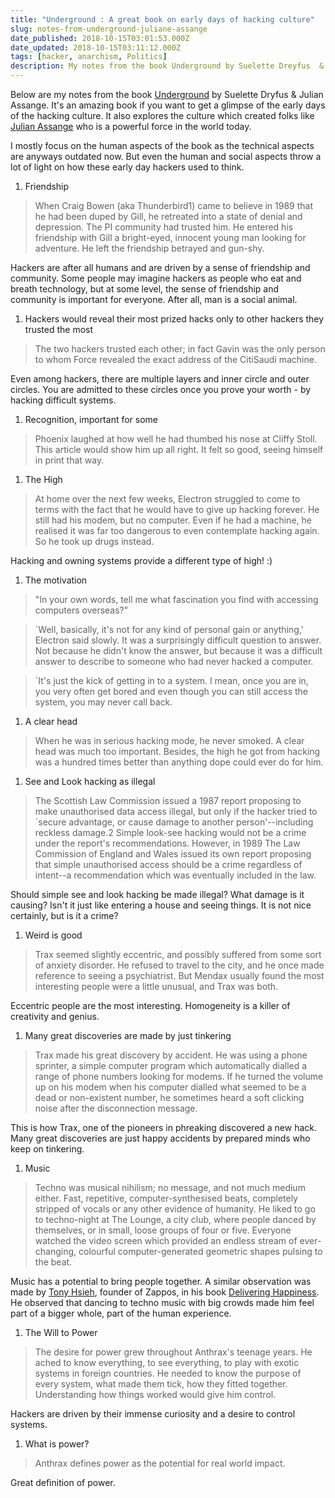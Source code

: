 ```yaml
---
title: "Underground : A great book on early days of hacking culture"
slug: notes-from-underground-juliane-assange
date_published: 2018-10-15T03:01:53.000Z
date_updated: 2018-10-15T03:11:12.000Z
tags: [hacker, anarchism, Politics]
description: My notes from the book Underground by Suelette Dreyfus  & Julian Assange. It's an amazing book if you want to get a glimpse of the early days of the hacking culture. The culture which created folks like Julian Assange, who is a powerful force in the world today.
---
```


Below are my notes from the book [Underground](https://www.goodreads.com/book/show/615952.Underground) by Suelette Dryfus & Julian Assange. It's an amazing book if you want to get a glimpse of the early days of the hacking culture. It also explores the culture which created folks like [Julian Assange](https://en.wikipedia.org/wiki/Julian_Assange) who is a powerful force in the world today.

I mostly focus on the human aspects of the book as the technical aspects are anyways outdated now. But even the human and social aspects throw a lot of light on how these early day hackers used to think.

1. Friendship

> When Craig Bowen (aka Thunderbird1) came to believe in 1989 that he had been duped by Gill, he retreated into a state of denial and depression. The PI community had trusted him. He entered his friendship with Gill a bright-eyed, innocent young man looking for adventure. He left the friendship betrayed and gun-shy.

Hackers are after all humans and are driven by a sense of friendship and community. Some people may imagine hackers as people who eat and breath technology, but at some level, the sense of friendship and community is important for everyone. After all, man is a social animal.

1. Hackers would reveal their most prized hacks only to other hackers they trusted the most

> The two hackers trusted each other; in fact Gavin was the only person to whom Force revealed the exact address of the CitiSaudi machine.

Even among hackers, there are multiple layers and inner circle and outer circles. You are admitted to these circles once you prove your worth - by hacking difficult systems.

1. Recognition, important for some

> Phoenix laughed at how well he had thumbed his nose at Cliffy Stoll. This article would show him up all right. It felt so good, seeing himself in print that way.

1. The High

> At home over the next few weeks, Electron struggled to come to terms with the fact that he would have to give up hacking forever. He still had his modem, but no computer. Even if he had a machine, he realised it was far too dangerous to even contemplate hacking again. So he took up drugs instead.

Hacking and owning systems provide a different type of high! :)

1. The motivation

> "In your own words, tell me what fascination you find with accessing computers overseas?"

> `Well, basically, it's not for any kind of personal gain or anything,' Electron said slowly. It was a surprisingly difficult question to answer. Not because he didn't know the answer, but because it was a difficult answer to describe to someone who had never hacked a computer.

> `It's just the kick of getting in to a system. I mean, once you are in, you very often get bored and even though you can still access the system, you may never call back.

1. A clear head

> When he was in serious hacking mode, he never smoked. A clear head was much too important. Besides, the high he got from hacking was a hundred times better than anything dope could ever do for him.

1. See and Look hacking as illegal

> The Scottish Law Commission issued a 1987 report proposing to make unauthorised data access illegal, but only if the hacker tried to `secure advantage, or cause damage to another person'--including reckless damage.2 Simple look-see hacking would not be a crime under the report's recommendations. However, in 1989 The Law Commission of England and Wales issued its own report proposing that simple unauthorised access should be a crime regardless of intent--a recommendation which was eventually included in the law.

Should simple see and look hacking be made illegal? What damage is it causing? Isn't it just like entering a house and seeing things. It is not nice certainly, but is it a crime?

1. Weird is good

> Trax seemed slightly eccentric, and possibly suffered from some sort of anxiety disorder. He refused to travel to the city, and he once made reference to seeing a psychiatrist. But Mendax usually found the most interesting people were a little unusual, and Trax was both.

Eccentric people are the most interesting. Homogeneity is a killer of creativity and genius.

1. Many great discoveries are made by just tinkering

> Trax made his great discovery by accident. He was using a phone sprinter, a simple computer program which automatically dialled a range of phone numbers looking for modems. If he turned the volume up on his modem when his computer dialled what seemed to be a dead or non-existent number, he sometimes heard a soft clicking noise after the disconnection message.

This is how Trax, one of the pioneers in phreaking discovered a new hack. Many great discoveries are just happy accidents by prepared minds who keep on tinkering.

1. Music

> Techno was musical nihilism; no message, and not much medium either. Fast, repetitive, computer-synthesised beats, completely stripped of vocals or any other evidence of humanity. He liked to go to techno-night at The Lounge, a city club, where people danced by themselves, or in small, loose groups of four or five. Everyone watched the video screen which provided an endless stream of ever-changing, colourful computer-generated geometric shapes pulsing to the beat.

Music has a potential to bring people together. A similar observation was made by [Tony Hsieh](https://en.wikipedia.org/wiki/Tony_Hsieh), founder of Zappos, in his book [Delivering Happiness](https://www.goodreads.com/book/show/6828896-delivering-happiness). He observed that dancing to techno music with big crowds made him feel part of a bigger whole, part of the human experience.

1. The Will to Power

> The desire for power grew throughout Anthrax's teenage years. He ached to know everything, to see everything, to play with exotic systems in foreign countries. He needed to know the purpose of every system, what made them tick, how they fitted together. Understanding how things worked would give him control.

Hackers are driven by their immense curiosity and a desire to control systems.

1. What is power?

> Anthrax defines power as the potential for real world impact.

Great definition of power.
